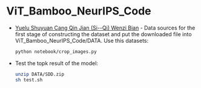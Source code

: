# ViT_Bamboo_NeurIPS_Code
- [Yuelu Shuyuan Cang Qin Jian (Si--Qi) Wenzi Bian](https://1drv.ms/u/c/4851c5065d666952/Ee3G4NuFwYhPpJG7W6gp4dMBzOSqif_FImlpor4MqKae-g?e=qLu1ws) - Data sources for the first stage of constructing the dataset and put the downloaded file into ViT_Bamboo_NeurIPS_Code/DATA. Use this datasets:
    ```bash
    python notebook/crop_images.py
    ```

- Test the topk result of the model:
    ```bash
    unzip DATA/SDD.zip
    sh test.sh
    ```